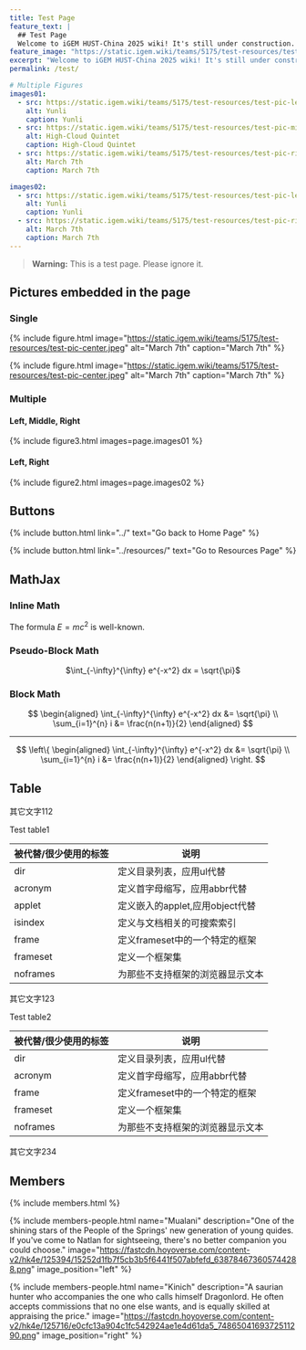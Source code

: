```yaml
---
title: Test Page
feature_text: |
  ## Test Page
  Welcome to iGEM HUST-China 2025 wiki! It's still under construction. Please stay tuned for more information.
feature_image: "https://static.igem.wiki/teams/5175/test-resources/test-image-1300x400.jpg"
excerpt: "Welcome to iGEM HUST-China 2025 wiki! It's still under construction. Please stay tuned for more information."
permalink: /test/

# Multiple Figures
images01:
  - src: https://static.igem.wiki/teams/5175/test-resources/test-pic-left.jpeg
    alt: Yunli
    caption: Yunli
  - src: https://static.igem.wiki/teams/5175/test-resources/test-pic-middle.jpeg
    alt: High-Cloud Quintet
    caption: High-Cloud Quintet
  - src: https://static.igem.wiki/teams/5175/test-resources/test-pic-right.jpeg
    alt: March 7th
    caption: March 7th

images02:
  - src: https://static.igem.wiki/teams/5175/test-resources/test-pic-left.jpeg
    alt: Yunli
    caption: Yunli
  - src: https://static.igem.wiki/teams/5175/test-resources/test-pic-right.jpeg
    alt: March 7th
    caption: March 7th
---
```


> **Warning:** This is a test page. Please ignore it.

## Pictures embedded in the page

### Single

{% include figure.html image="https://static.igem.wiki/teams/5175/test-resources/test-pic-center.jpeg" alt="March 7th" caption="March 7th" %}

{% include figure.html image="https://static.igem.wiki/teams/5175/test-resources/test-pic-center.jpeg" alt="March 7th" caption="March 7th" %}

### Multiple

#### Left, Middle, Right

{% include figure3.html images=page.images01 %}

#### Left, Right

{% include figure2.html images=page.images02 %}

## Buttons

{% include button.html link="../" text="Go back to Home Page" %}

{% include button.html link="../resources/" text="Go to Resources Page" %}

## MathJax

### Inline Math

The formula $E=mc^2$ is well-known.

### Pseudo-Block Math

<center>$\int_{-\infty}^{\infty} e^{-x^2} dx = \sqrt{\pi}$</center>

### Block Math
<center>
  $$
  \begin{aligned}
  \int_{-\infty}^{\infty} e^{-x^2} dx &= \sqrt{\pi} \\
  \sum_{i=1}^{n} i &= \frac{n(n+1)}{2}
  \end{aligned}
  $$
</center>

---

<center>
   $$
    \left\{
      \begin{aligned}
      \int_{-\infty}^{\infty} e^{-x^2} dx &= \sqrt{\pi} \\
      \sum_{i=1}^{n} i &= \frac{n(n+1)}{2}
      \end{aligned}
    \right.
    $$
</center>

## Table

其它文字112

<figcaption class="caption table_caption">Test table1</figcaption>

| 被代替/很少使用的标签 | 说明                             |
| --------------------- | -------------------------------- |
| dir                   | 定义目录列表，应用ul代替         |
| acronym               | 定义首字母缩写，应用abbr代替     |
| applet                | 定义嵌入的applet,应用object代替  |
| isindex               | 定义与文档相关的可搜索索引       |
| frame                 | 定义frameset中的一个特定的框架   |
| frameset              | 定义一个框架集                   |
| noframes              | 为那些不支持框架的浏览器显示文本 |

其它文字123

<figcaption class="caption table_caption">Test table2</figcaption>

| 被代替/很少使用的标签 | 说明                             |
| --------------------- | -------------------------------- |
| dir                   | 定义目录列表，应用ul代替         |
| acronym               | 定义首字母缩写，应用abbr代替     |
| frame                 | 定义frameset中的一个特定的框架   |
| frameset              | 定义一个框架集                   |
| noframes              | 为那些不支持框架的浏览器显示文本 |

其它文字234

## Members

{% include members.html %}


{% include members-people.html 
   name="Mualani" 
   description="One of the shining stars of the People of the Springs' new generation of young quides. If you've come to Natlan for sightseeing, there's no better companion you could choose." 
   image="https://fastcdn.hoyoverse.com/content-v2/hk4e/125394/15252d1fb7f5cb3b5f6441f507abfefd_638784673605744288.png" 
   image_position="left" %}

{% include members-people.html 
   name="Kinich"
   description="A saurian hunter who accompanies the one who calls himself Dragonlord. He often accepts commissions that no one else wants, and is equally skilled at appraising the price." 
   image="https://fastcdn.hoyoverse.com/content-v2/hk4e/125716/e0cfc13a904c1fc542924ae1e4d61da5_7486504169372511290.png" 
   image_position="right" %}
